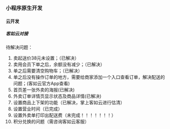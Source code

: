 ### 小程序原生开发
#### 云开发
##### 客如云对接


待解决问题：
1. 卖起送价38元未设置；（已解决）
2. 卖用会员下单之后，余额没有减少；（已解决）
3. 单之后需要清空购物车；（已解决）
4. 单之后没有操作订单的地方，需要给商家添加一个入口查看订单，解决配送的问题；(客如云官方App查看)
5. 首页差一张外卖的海报(已解决)
6. 外卖订单详情页显示状态及商品详情(已解决)
7. 设置商品上下架的功能（已解决，掌上客如云进行估清）
8. 设置营业时间（已完成）
9. 设置外卖单打印出配送费（未完成！！！！！！！）
10. 积分兑换的问题（需咨询客如云客服）
